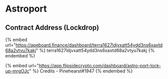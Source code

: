 # Astroport

## Contract Address (Lockdrop)

{% embed url="https://apeboard.finance/dashboard/terra1627ldjvxatt54ydd3ns6xaxtd68a2vtyu7kakj" %}
terra1627ldjvxatt54ydd3ns6xaxtd68a2vtyu7kakj
{% endembed %}

{% embed url="https://app.flipsidecrypto.com/dashboard/astro-port-lock-up-mrgOJc" %}
Credits - Pinehearst#1947
{% endembed %}
